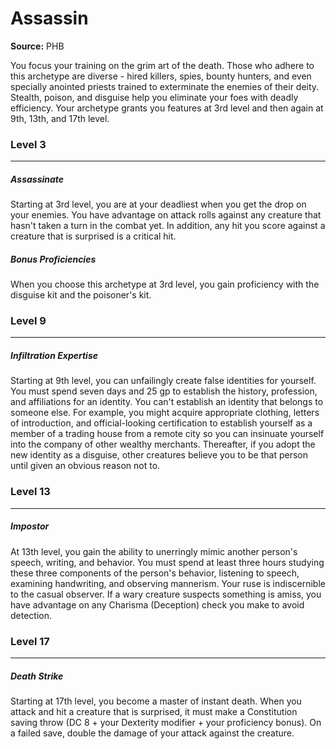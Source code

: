 # Assassin

**Source:** PHB

You focus your training on the grim art of the death. Those who adhere to this archetype are diverse - hired killers, spies, bounty hunters, and even specially anointed priests trained to exterminate the enemies of their deity. Stealth, poison, and disguise help you eliminate your foes with deadly efficiency.
Your archetype grants you features at 3rd level and then again at 9th, 13th, and 17th level.

### Level 3
---
##### **Assassinate**
Starting at 3rd level, you are at your deadliest when you get the drop on your enemies. You have advantage on attack rolls against any creature that hasn't taken a turn in the combat yet. In addition, any hit you score against a creature that is surprised is a critical hit.

##### **Bonus Proficiencies**
When you choose this archetype at 3rd level, you gain proficiency with the disguise kit and the poisoner's kit.

### Level 9
---
##### **Infiltration Expertise**
Starting at 9th level, you can unfailingly create false identities for yourself. You must spend seven days and 25 gp to establish the history, profession, and affiliations for an identity. You can't establish an identity that belongs to someone else. For example, you might acquire appropriate clothing, letters of introduction, and official-looking certification to establish yourself as a member of a trading house from a remote city so you can insinuate yourself into the company of other wealthy merchants.
Thereafter, if you adopt the new identity as a disguise, other creatures believe you to be that person until given an obvious reason not to.

### Level 13
---
##### **Impostor**
At 13th level, you gain the ability to unerringly mimic another person's speech, writing, and behavior. You must spend at least three hours studying these three components of the person's behavior, listening to speech, examining handwriting, and observing mannerism.
Your ruse is indiscernible to the casual observer. If a wary creature suspects something is amiss, you have advantage on any Charisma (Deception) check you make to avoid detection.

### Level 17
---
##### **Death Strike**
Starting at 17th level, you become a master of instant death. When you attack and hit a creature that is surprised, it must make a Constitution saving throw (DC 8 + your Dexterity modifier + your proficiency bonus). On a failed save, double the damage of your attack against the creature.